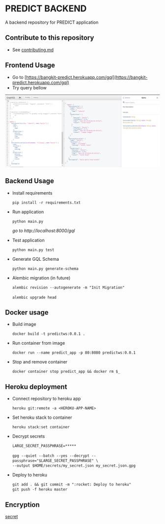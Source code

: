 # PREDICT BACKEND
A backend repository for PREDICT application

## Contribute to this repository
* See [contributing.md](contributing.md)

## Frontend Usage
* Go to [https://bangkit-predict.herokuapp.com/gql](https://bangkit-predict.herokuapp.com/gql)
* Try query bellow
<p align="center"><img src="docs/usage.png" width="700px"></p>

## Backend Usage
* Install requirements
    ```
    pip install -r requirements.txt
    ```
* Run application
    ```
    python main.py
    ```
    _go to http://localhost:8000/gql_

* Test application
    ```
    python main.py test
    ```

* Generate GQL Schema
    ```
    python main.py generate-schema
    ```

* Alembic migration (in future)
    ```
    alembic revision --autogenerate -m "Init Migration"

    alembic upgrade head
    ```

## Docker usage
* Build image
    ```
    docker build -t predictws:0.0.1 .
    ```
* Run container from image
    ```
    docker run --name predict_app -p 80:8080 predictws:0.0.1
    ```
* Stop and remove container
    ```
    docker container stop predict_app && docker rm $_
    ```

## Heroku deployment
* Connect repository to heroku app
    ```
    heroku git:remote -a <HEROKU-APP-NAME>
    ```
* Set heroku stack to container
    ```
    heroku stack:set container
    ```
* Decrypt secrets
    ```
    LARGE_SECRET_PASSPHRASE=*****

    gpg --quiet --batch --yes --decrypt --passphrase="$LARGE_SECRET_PASSPHRASE" \
    --output $HOME/secrets/my_secret.json my_secret.json.gpg
    ```
* Deploy to heroku
    ```
    git add . && git commit -m ":rocket: Deploy to heroku"
    git push -f heroku master
    ```

## Encryption
[secret](https://docs.github.com/en/actions/reference/encrypted-secrets)